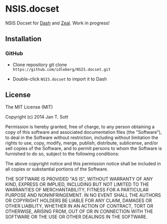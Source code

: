 # NSIS.docset

NSIS Docset for [Dash](http://kapeli.com/dash) and [Zeal](http://zealdocs.org/). Work in progress!

## Installation

### GitHub

- Clone repository git clone `https://github.com/idleberg/NSIS.docset.git`

- Double-click `NSIS.docset` to import it to Dash

## License

The MIT License (MIT)

Copyright (c) 2014 Jan T. Sott

Permission is hereby granted, free of charge, to any person obtaining a copy of this software and associated documentation files (the "Software"), to deal in the Software without restriction, including without limitation the rights to use, copy, modify, merge, publish, distribute, sublicense, and/or sell copies of the Software, and to permit persons to whom the Software is furnished to do so, subject to the following conditions:

The above copyright notice and this permission notice shall be included in all copies or substantial portions of the Software.

THE SOFTWARE IS PROVIDED "AS IS", WITHOUT WARRANTY OF ANY KIND, EXPRESS OR IMPLIED, INCLUDING BUT NOT LIMITED TO THE WARRANTIES OF MERCHANTABILITY, FITNESS FOR A PARTICULAR PURPOSE AND NONINFRINGEMENT. IN NO EVENT SHALL THE AUTHORS OR COPYRIGHT HOLDERS BE LIABLE FOR ANY CLAIM, DAMAGES OR OTHER LIABILITY, WHETHER IN AN ACTION OF CONTRACT, TORT OR OTHERWISE, ARISING FROM, OUT OF OR IN CONNECTION WITH THE SOFTWARE OR THE USE OR OTHER DEALINGS IN THE SOFTWARE.